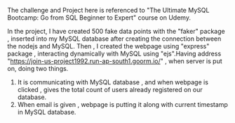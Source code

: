 The challenge and Project here  is referenced to "The Ultimate MySQL Bootcamp: Go from SQL Beginner to Expert" course on Udemy.

In the project, I have created 500 fake data points with the "faker" package , inserted into my MySQL database after creating the connection between the nodejs and MySQL.
Then , I created the webpage using "express" package , interacting dynamically with MySQL using "ejs".Having address "https://join-us-project1992.run-ap-south1.goorm.io/" , when server is put on,
doing two things.
1. It is communicating with MySQL database , and when webpage is clicked , gives the total count of users already registered on our database.
2. When email is given , webpage is putting it along with current timestamp in MySQL database.